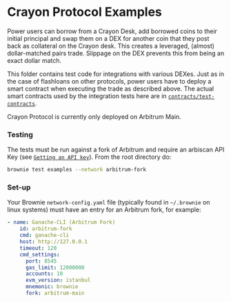 # Crayon Protocol Examples

Power users can borrow from a Crayon Desk, add borrowed coins to their initial principal and swap them on a DEX for another coin that they post back as collateral on the Crayon desk. This creates a leveraged, (almost) dollar-matched pairs trade. Slippage on the DEX prevents this from being an exact dollar match.

This folder contains test code for integrations with various DEXes. Just as in the case of flashloans on other protocols, power users have to deploy a smart contract when executing the trade as described above. The actual smart contracts used by the integration tests here are in [`contracts/test-contracts`](../contracts/test-contracts/).

Crayon Protocol is currently only deployed on Arbitrum Main.

### Testing

The tests must be run against a fork of Arbitrum and require an arbiscan API Key (see [`Getting an API key`](https://docs.arbiscan.io/getting-started/viewing-api-usage-statistics)). From the root directory do:

```bash
brownie test examples --network arbitrum-fork
```
### Set-up

Your Brownie `network-config.yaml` file (typically found in `~/.brownie` on linux systems) must have an entry for an Arbitrum fork, for example:

```yaml
- name: Ganache-CLI (Arbitrum Fork)
    id: arbitrum-fork
    cmd: ganache-cli
    host: http://127.0.0.1
    timeout: 120 
    cmd_settings:
      port: 8545
      gas_limit: 12000000
      accounts: 10
      evm_version: istanbul
      mnemonic: brownie
      fork: arbitrum-main
```